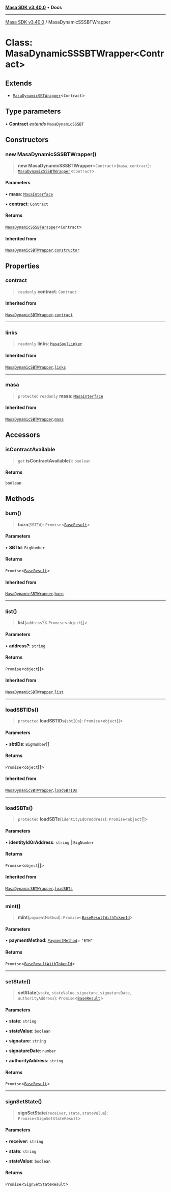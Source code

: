 [**Masa SDK v3.40.0**](../README.md) • **Docs**

***

[Masa SDK v3.40.0](../globals.md) / MasaDynamicSSSBTWrapper

# Class: MasaDynamicSSSBTWrapper\<Contract\>

## Extends

- [`MasaDynamicSBTWrapper`](MasaDynamicSBTWrapper.md)\<`Contract`\>

## Type parameters

• **Contract** *extends* `MasaDynamicSSSBT`

## Constructors

### new MasaDynamicSSSBTWrapper()

> **new MasaDynamicSSSBTWrapper**\<`Contract`\>(`masa`, `contract`): [`MasaDynamicSSSBTWrapper`](MasaDynamicSSSBTWrapper.md)\<`Contract`\>

#### Parameters

• **masa**: [`MasaInterface`](../interfaces/MasaInterface.md)

• **contract**: `Contract`

#### Returns

[`MasaDynamicSSSBTWrapper`](MasaDynamicSSSBTWrapper.md)\<`Contract`\>

#### Inherited from

[`MasaDynamicSBTWrapper`](MasaDynamicSBTWrapper.md).[`constructor`](MasaDynamicSBTWrapper.md#constructors)

## Properties

### contract

> `readonly` **contract**: `Contract`

#### Inherited from

[`MasaDynamicSBTWrapper`](MasaDynamicSBTWrapper.md).[`contract`](MasaDynamicSBTWrapper.md#contract)

***

### links

> `readonly` **links**: [`MasaSoulLinker`](MasaSoulLinker.md)

#### Inherited from

[`MasaDynamicSBTWrapper`](MasaDynamicSBTWrapper.md).[`links`](MasaDynamicSBTWrapper.md#links)

***

### masa

> `protected` `readonly` **masa**: [`MasaInterface`](../interfaces/MasaInterface.md)

#### Inherited from

[`MasaDynamicSBTWrapper`](MasaDynamicSBTWrapper.md).[`masa`](MasaDynamicSBTWrapper.md#masa)

## Accessors

### isContractAvailable

> `get` **isContractAvailable**(): `boolean`

#### Returns

`boolean`

## Methods

### burn()

> **burn**(`SBTId`): `Promise`\<[`BaseResult`](../interfaces/BaseResult.md)\>

#### Parameters

• **SBTId**: `BigNumber`

#### Returns

`Promise`\<[`BaseResult`](../interfaces/BaseResult.md)\>

#### Inherited from

[`MasaDynamicSBTWrapper`](MasaDynamicSBTWrapper.md).[`burn`](MasaDynamicSBTWrapper.md#burn)

***

### list()

> **list**(`address`?): `Promise`\<`object`[]\>

#### Parameters

• **address?**: `string`

#### Returns

`Promise`\<`object`[]\>

#### Inherited from

[`MasaDynamicSBTWrapper`](MasaDynamicSBTWrapper.md).[`list`](MasaDynamicSBTWrapper.md#list)

***

### loadSBTIDs()

> `protected` **loadSBTIDs**(`sbtIDs`): `Promise`\<`object`[]\>

#### Parameters

• **sbtIDs**: `BigNumber`[]

#### Returns

`Promise`\<`object`[]\>

#### Inherited from

[`MasaDynamicSBTWrapper`](MasaDynamicSBTWrapper.md).[`loadSBTIDs`](MasaDynamicSBTWrapper.md#loadsbtids)

***

### loadSBTs()

> `protected` **loadSBTs**(`identityIdOrAddress`): `Promise`\<`object`[]\>

#### Parameters

• **identityIdOrAddress**: `string` \| `BigNumber`

#### Returns

`Promise`\<`object`[]\>

#### Inherited from

[`MasaDynamicSBTWrapper`](MasaDynamicSBTWrapper.md).[`loadSBTs`](MasaDynamicSBTWrapper.md#loadsbts)

***

### mint()

> **mint**(`paymentMethod`): `Promise`\<[`BaseResultWithTokenId`](../interfaces/BaseResultWithTokenId.md)\>

#### Parameters

• **paymentMethod**: [`PaymentMethod`](../type-aliases/PaymentMethod.md)= `"ETH"`

#### Returns

`Promise`\<[`BaseResultWithTokenId`](../interfaces/BaseResultWithTokenId.md)\>

***

### setState()

> **setState**(`state`, `stateValue`, `signature`, `signatureDate`, `authorityAddress`): `Promise`\<[`BaseResult`](../interfaces/BaseResult.md)\>

#### Parameters

• **state**: `string`

• **stateValue**: `boolean`

• **signature**: `string`

• **signatureDate**: `number`

• **authorityAddress**: `string`

#### Returns

`Promise`\<[`BaseResult`](../interfaces/BaseResult.md)\>

***

### signSetState()

> **signSetState**(`receiver`, `state`, `stateValue`): `Promise`\<`SignSetStateResult`\>

#### Parameters

• **receiver**: `string`

• **state**: `string`

• **stateValue**: `boolean`

#### Returns

`Promise`\<`SignSetStateResult`\>
